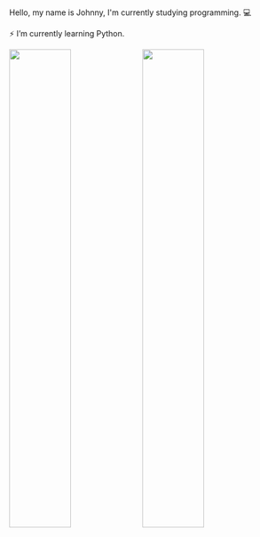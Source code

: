 Hello, my name is Johnny, I'm currently studying programming. 💻

⚡ I’m currently learning Python.
 
<div>
  <img align="left" width="47%" src="https://github-readme-stats.vercel.app/api?username=Jhow189&show_icons=true&theme=transparent">

  <img align="left" width="47%" src="https://github-readme-stats.vercel.app/api/top-langs/?username=Jhow189&layout=compact&theme=transparent">
</div>
